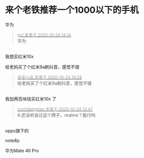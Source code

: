 # 来个老铁推荐一个1000以下的手机


华为

<div class="quote"><blockquote><font size="2"><a href="https://www.hostloc.com/forum.php?mod=redirect&amp;goto=findpost&amp;pid=9345761&amp;ptid=757948" target="_blank"><font color="#999999">gct 发表于 2020-10-24 14:14</font></a></font><br />
华为</blockquote></div><br />
我想买红米10x

给老妈买了个红米9a刷抖音，感觉不错<img id="aimg_rD08Y" onclick="zoom(this, this.src, 0, 0, 0)" class="zoom" src="https://cdn.jsdelivr.net/gh/hishis/forum-master/public/images/patch.gif" onmouseover="img_onmouseoverfunc(this)" onload="thumbImg(this)" border="0" alt="" />

<div class="quote"><blockquote><font size="2"><a href="https://www.hostloc.com/forum.php?mod=redirect&amp;goto=findpost&amp;pid=9345836&amp;ptid=757948" target="_blank"><font color="#999999">皮皮小店 发表于 2020-10-24 14:28</font></a></font><br />
给老妈买了个红米9a刷抖音，感觉不错</blockquote></div><br />
我加两百块钱买红米10x 了

<div class="quote"><blockquote><font size="2"><a href="https://www.hostloc.com/forum.php?mod=redirect&amp;goto=findpost&amp;pid=9345595&amp;ptid=757948" target="_blank"><font color="#999999">zuoridangnian 发表于 2020-10-24 13:47</font></a></font><br />
6.还没听说过这个牌子，realme？能行吗</blockquote></div><br />
oppo旗下的

note8p

华为Mate 40 Pro
